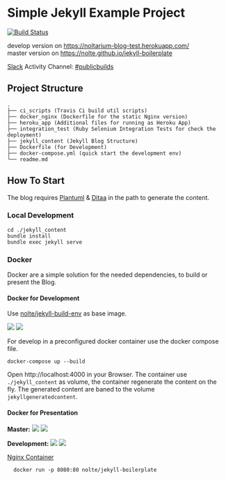 # Simple Jekyll Example Project

 [![Build Status](https://travis-ci.org/nolte/jekyll-boilerplate.svg?branch=master)](https://travis-ci.org/nolte/jekyll-boilerplate)

 develop version on https://noltarium-blog-test.herokuapp.com/   
 master version on https://nolte.github.io/jekyll-boilerplate   

[Slack](https://slack.com) Activity Channel: [#publicbuilds](https://noltarium.slack.com/messages/C156TTDD4/)

## Project Structure


```
.
├── ci_scripts (Travis Ci build util scripts)
├── docker_nginx (Dockerfile for the static Nginx version)
├── heroku_app (Additional files for running as Heroku App)
├── integration_test (Ruby Selenium Integration Tests for check the deployment)
├── jekyll_content (Jekyll Blog Structure)
├── Dockerfile (for Development)
├── docker-compose.yml (quick start the development env)
└── readme.md
```

## How To Start

The blog requires [Plantuml](http://plantuml.com/) & [Ditaa](http://ditaa.sourceforge.net/) in the path to generate the content.

### Local Development

```
cd ./jekyll_content
bundle install
bundle exec jekyll serve
```

### Docker
 Docker are a simple solution for the needed dependencies, to build or present the Blog.

#### Docker for Development

Use [nolte/jekyll-build-env](https://hub.docker.com/r/nolte/jekyll-build-env) as base image.

[![](https://images.microbadger.com/badges/image/nolte/jekyll-build-env.svg)](https://microbadger.com/images/nolte/jekyll-build-env "Get your own image badge on microbadger.com")  [![](https://images.microbadger.com/badges/version/nolte/jekyll-build-env.svg)](https://microbadger.com/images/nolte/jekyll-build-env "Get your own version badge on microbadger.com")


For develop in a preconfigured docker container use the docker compose file.

```
docker-compose up --build
```

Open http://localhost:4000 in your Browser. The container use ```./jekyll_content``` as volume, the container regenerate the content on the fly. The generated content are baned to the volume ```jekyllgeneratedcontent```.

#### Docker for Presentation

**Master:**
[![](https://images.microbadger.com/badges/image/nolte/jekyll-boilerplate.svg)](https://microbadger.com/images/nolte/jekyll-boilerplate "Get your own image badge on microbadger.com") [![](https://images.microbadger.com/badges/version/nolte/jekyll-boilerplate.svg)](https://microbadger.com/images/nolte/jekyll-boilerplate "Get your own version badge on microbadger.com")

**Development:** [![](https://images.microbadger.com/badges/image/nolte/jekyll-boilerplate:development.svg)](https://microbadger.com/images/nolte/jekyll-boilerplate:development "Get your own image badge on microbadger.com")  [![](https://images.microbadger.com/badges/version/nolte/jekyll-boilerplate:development.svg)](https://microbadger.com/images/nolte/jekyll-boilerplate:development "Get your own version badge on microbadger.com")

[Nginx Container](https://hub.docker.com/r/nolte/jekyll-boilerplate)


```
  docker run -p 8080:80 nolte/jekyll-boilerplate
```
